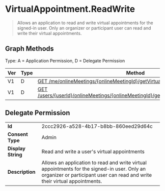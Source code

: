 # VirtualAppointment.ReadWrite

> Allows an application to read and write virtual appointments for the signed-in user. Only an organizer or participant user can read and write their virtual appointments. 
## Graph Methods

Type: A = Application Permission, D = Delegate Permission

|Ver|Type|Method|
|-------|----|------|
|V1|D|[GET /me/onlineMeetings/{onlineMeetingId}/getVirtualAppointmentJoinWebUrl](https://docs.microsoft.com/graph/api/virtualappointment-getvirtualappointmentjoinweburl?view=graph-rest-1.0&tabs=http)|
|V1|D|[GET /users/{userId}/onlineMeetings/{onlineMeetingId}/getVirtualAppointmentJoinWebUrl](https://docs.microsoft.com/graph/api/virtualappointment-getvirtualappointmentjoinweburl?view=graph-rest-1.0&tabs=http)|
## Delegate Permission
|||
|-|-|
|**Id**|2ccc2926-a528-4b17-b8bb-860eed29d64c|
|**Consent Type**|Admin|
|**Display String**|Read and write a user's virtual appointments  |
|**Description**|Allows an application to read and write virtual appointments for the signed-in user. Only an organizer or participant user can read and write their virtual appointments. |
